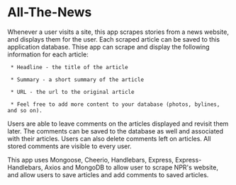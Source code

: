 # All-The-News

Whenever a user visits a site, this app  scrapes stories from a news website, and displays them for the user. Each scraped article can be saved to this application database. Thise app can scrape and display the following information for each article:

     * Headline - the title of the article

     * Summary - a short summary of the article

     * URL - the url to the original article

     * Feel free to add more content to your database (photos, bylines, and so on).

Users are able to leave comments on the articles displayed and revisit them later. The comments can be saved to the database as well and associated with their articles. Users can also  delete comments left on articles. All stored comments are visible to every user.

This app uses Mongoose, Cheerio, Handlebars, Express, Express-Handlebars, Axios and MongoDB to allow user to scrape NPR's website, and allow users to save articles and add comments to saved articles.
